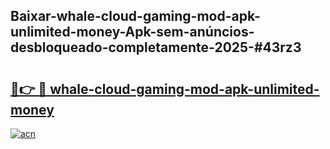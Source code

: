 ## Baixar-whale-cloud-gaming-mod-apk-unlimited-money-Apk-sem-anúncios-desbloqueado-completamente-2025-#43rz3

# <h2><a href="https://ainizakaria.my?title=whale-cloud-gaming-mod-apk-unlimited-money&ref=20M">🔗👉 🔴 whale-cloud-gaming-mod-apk-unlimited-money</a></h2>

[![acn](https://github.com/user-attachments/assets/0f9c940e-d8b0-45ae-aac7-cd30a18b3e1c)](https://ainizakaria.my?title=whale-cloud-gaming-mod-apk-unlimited-money&ref=20M)

